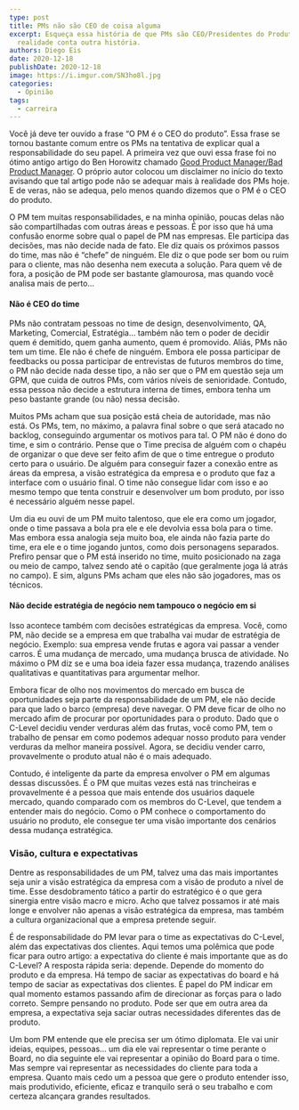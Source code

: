 ```yaml
---
type: post
title: PMs não são CEO de coisa alguma
excerpt: Esqueça essa história de que PMs são CEO/Presidentes do Produto. A
  realidade conta outra história.
authors: Diego Eis
date: 2020-12-18
publishDate: 2020-12-18
image: https://i.imgur.com/SN3ho8l.jpg
categories:
  - Opinião
tags:
  - carreira
---
```

Você já deve ter ouvido a frase “O PM é o CEO do produto”. Essa frase se tornou bastante comum entre os PMs na tentativa de explicar qual a responsabilidade do seu papel. A primeira vez que ouvi essa frase foi no ótimo antigo artigo do Ben Horowitz chamado [Good Product Manager/Bad Product Manager](http://a16z.com/2012/06/15/good-product-managerbad-product-manager/). O próprio autor colocou um disclaimer no início do texto avisando que tal artigo pode não se adequar mais à realidade dos PMs hoje. E de veras, não se adequa, pelo menos quando dizemos que o PM é o CEO do produto.

O PM tem muitas responsabilidades, e na minha opinião, poucas delas não são compartilhadas com outras áreas e pessoas. É por isso que há uma confusão enorme sobre qual o papel de PM nas empresas. Ele participa das decisões, mas não decide nada de fato. Ele diz quais os próximos passos do time, mas não é “chefe” de ninguém. Ele diz o que pode ser bom ou ruim para o cliente, mas não desenha nem executa a solução. Para quem vê de fora, a posição de PM pode ser bastante glamourosa, mas quando você analisa mais de perto…

#### Não é CEO do time

PMs não contratam pessoas no time de design, desenvolvimento, QA, Marketing, Comercial, Estratégia… também não tem o poder de decidir quem é demitido, quem ganha aumento, quem é promovido. Aliás, PMs não tem um time. Ele não é chefe de ninguém. Embora ele possa participar de feedbacks ou possa participar de entrevistas de futuros membros do time, o PM não decide nada desse tipo, a não ser que o PM em questão seja um GPM, que cuida de outros PMs, com vários níveis de senioridade. Contudo, essa pessoa não decide a estrutura interna de times, embora tenha um peso bastante grande (ou não) nessa decisão.

Muitos PMs acham que sua posição está cheia de autoridade, mas não está. Os PMs, tem, no máximo, a palavra final sobre o que será atacado no backlog, conseguindo argumentar os motivos para tal. O PM não é dono do time, e sim o contrário. Pense que o Time precisa de alguém com o chapéu de organizar o que deve ser feito afim de que o time entregue o produto certo para o usuário. De alguém para conseguir fazer a conexão entre as áreas da empresa, a visão estratégica da empresa e o produto que faz a interface com o usuário final. O time não consegue lidar com isso e ao mesmo tempo que tenta construir e desenvolver um bom produto, por isso é necessário alguém nesse papel.

Um dia eu ouvi de um PM muito talentoso, que ele era como um jogador, onde o time passava a bola pra ele e ele devolvia essa bola para o time. Mas embora essa analogia seja muito boa, ele ainda não fazia parte do time, era ele e o time jogando juntos, como dois personagens separados. Prefiro pensar que o PM está inserido no time, muito posicionado na zaga ou meio de campo, talvez sendo até o capitão (que geralmente joga lá atrás no campo). E sim, alguns PMs acham que eles não são jogadores, mas os técnicos. 

#### Não decide estratégia de negócio nem tampouco o negócio em si

Isso acontece também com decisões estratégicas da empresa. Você, como PM, não decide se a empresa em que trabalha vai mudar de estratégia de negócio. Exemplo: sua empresa vende frutas e agora vai passar a vender carros. É uma mudança de mercado, uma mudança brusca de atividade. No máximo o PM diz se e uma boa ideia fazer essa mudança, trazendo análises qualitativas e quantitativas para argumentar melhor.

Embora ficar de olho nos movimentos do mercado em busca de oportunidades seja parte da responsabilidade de um PM, ele não decide para que lado o barco (empresa) deve navegar. O PM deve ficar de olho no mercado afim de procurar por oportunidades para o produto. Dado que o C-Level decidiu vender verduras além das frutas, você como PM, tem o trabalho de pensar em como podemos adequar nosso produto para vender verduras da melhor maneira possível. Agora, se decidiu vender carro, provavelmente o produto atual não é o mais adequado.

Contudo, é inteligente da parte da empresa envolver o PM em algumas dessas discussões. É o PM que muitas vezes está nas trincheiras e provavelmente é a pessoa que mais entende dos usuários daquele mercado, quando comparado com os membros do C-Level, que tendem a entender mais do negócio. Como o PM conhece o comportamento do usuário no produto, ele consegue ter uma visão importante dos cenários dessa mudança estratégica.

### Visão, cultura e expectativas

Dentre as responsabilidades de um PM, talvez uma das mais importantes seja unir a visão estratégica da empresa com a visão de produto a nível de time. Esse desdobramento tático a partir do estratégico é o que gera sinergia entre visão macro e micro. Acho que talvez possamos ir até mais longe e envolver não apenas a visão estratégica da empresa, mas também a cultura organizacional que a empresa pretende seguir.

É de responsabilidade do PM levar para o time as expectativas do C-Level, além das expectativas dos clientes. Aqui temos uma polêmica que pode ficar para outro artigo: a expectativa do cliente é mais importante que as do C-Level? A resposta rápida seria: depende. Depende do momento do produto e da empresa. Há tempo de saciar as expectativas do board e há tempo de saciar as expectativas dos clientes. É papel do PM indicar em qual momento estamos passando afim de direcionar as forças para o lado correto. Sempre pensando no produto. Pode ser que em outra area da empresa, a expectativa seja saciar outras necessidades diferentes das de produto.

Um bom PM entende que ele precisa ser um ótimo diplomata. Ele vai unir ideias, equipes, pessoas… um dia ele vai representar o time perante o Board, no dia seguinte ele vai representar a opinião do Board para o time. Mas sempre vai representar as necessidades do cliente para toda a empresa. Quanto mais cedo um a pessoa que gere o produto entender isso, mais produtivido, eficiente, eficaz e tranquilo será o seu trabalho e com certeza alcançara grandes resultados.